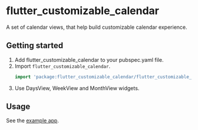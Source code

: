 # flutter_customizable_calendar

A set of calendar views, that help build customizable calendar experience.

## Getting started

1. Add flutter_customizable_calendar to your pubspec.yaml file.
2. Import `flutter_customizable_calendar`.
    ```dart
    import 'package:flutter_customizable_calendar/flutter_customizable_calendar.dart';
    ``` 
3. Use DaysView, WeekView and MonthView widgets. 

## Usage

See the [example app](https://github.com/Radency/flutter_customizable_calendar/blob/main/example/lib/main.dart).

